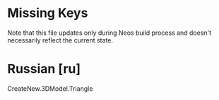 # Missing Keys
Note that this file updates only during Neos build process and doesn't necessarily reflect the current state.

# Russian [ru]
CreateNew.3DModel.Triangle  


